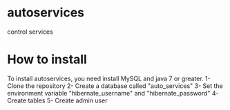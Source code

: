 # autoservices
control services

# How to install
To install autoservices, you need install MySQL and java 7 or greater.
1- Clone the repository
2- Create a database called "auto_services"
3- Set the environment variable "hibernate_username" and "hibernate_password"
4- Create tables
5- Create admin user